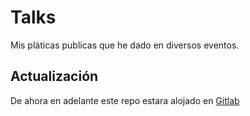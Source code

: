 # Talks

Mis pláticas publicas que he dado en diversos eventos.

## Actualización

De ahora en adelante este repo estara alojado en [Gitlab](https://gitlab.com/jailandrade/talks)


